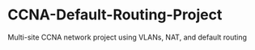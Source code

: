 # CCNA-Default-Routing-Project
Multi-site CCNA network project using VLANs, NAT, and default routing
